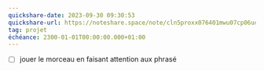 ```yaml
---
quickshare-date: 2023-09-30 09:30:53
quickshare-url: https://noteshare.space/note/cln5proxx076401mwu07cp06u#Z47LUb8L7O4QQf+6fJjrUyQbPChN+9HNixlweq+yi28
tag: projet
échéance: 2300-01-01T00:00:00.000+01:00
---
```

- [ ] jouer le morceau en faisant attention aux phrasé